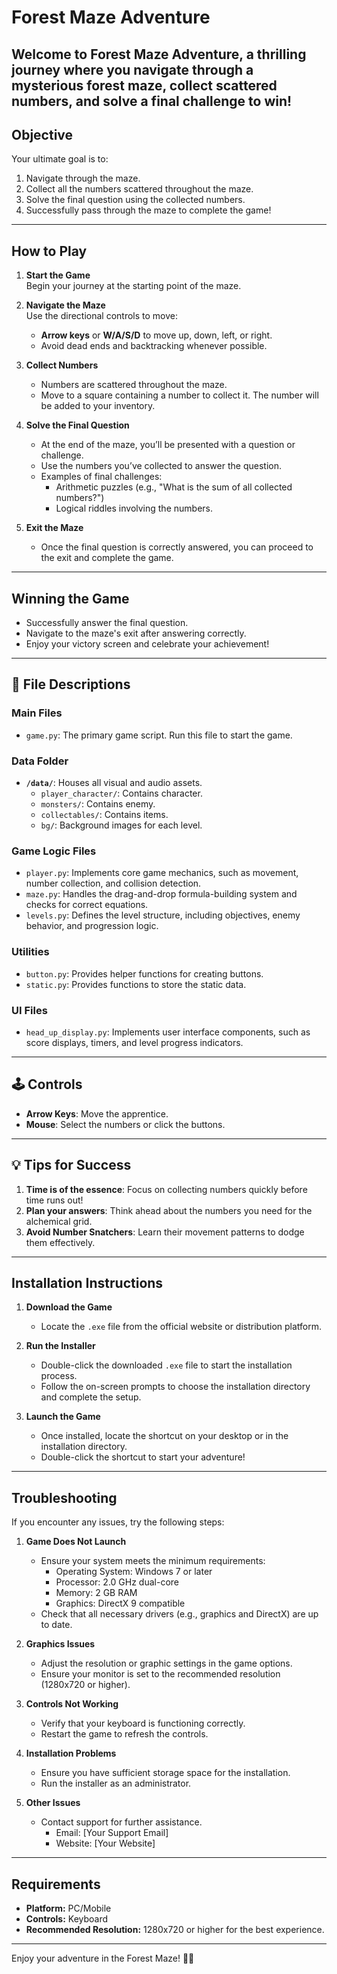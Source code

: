 
# **Forest Maze Adventure**

Welcome to **Forest Maze Adventure**, a thrilling journey where you navigate through a mysterious forest maze, collect scattered numbers, and solve a final challenge to win!
---

## **Objective**

Your ultimate goal is to:  
1. Navigate through the maze.  
2. Collect all the numbers scattered throughout the maze.  
3. Solve the final question using the collected numbers.  
4. Successfully pass through the maze to complete the game!

---

## **How to Play**

1. **Start the Game**  
   Begin your journey at the starting point of the maze.

2. **Navigate the Maze**  
   Use the directional controls to move:
   - **Arrow keys** or **W/A/S/D** to move up, down, left, or right.
   - Avoid dead ends and backtracking whenever possible.

3. **Collect Numbers**  
   - Numbers are scattered throughout the maze.
   - Move to a square containing a number to collect it. The number will be added to your inventory.

4. **Solve the Final Question**  
   - At the end of the maze, you’ll be presented with a question or challenge.  
   - Use the numbers you’ve collected to answer the question.
   - Examples of final challenges:
     - Arithmetic puzzles (e.g., "What is the sum of all collected numbers?")
     - Logical riddles involving the numbers.

5. **Exit the Maze**  
   - Once the final question is correctly answered, you can proceed to the exit and complete the game.

---

## **Winning the Game**
- Successfully answer the final question.
- Navigate to the maze's exit after answering correctly.
- Enjoy your victory screen and celebrate your achievement!

---

## 📂 File Descriptions

### **Main Files**
- `game.py`: The primary game script. Run this file to start the game.

### **Data Folder**
- **`/data/`**: Houses all visual and audio assets.
  - `player_character/`: Contains character.
  - `monsters/`: Contains enemy.
  - `collectables/`: Contains items.
  - `bg/`: Background images for each level.

### **Game Logic Files**
- `player.py`: Implements core game mechanics, such as movement, number collection, and collision detection.
- `maze.py`: Handles the drag-and-drop formula-building system and checks for correct equations.
- `levels.py`: Defines the level structure, including objectives, enemy behavior, and progression logic.

### **Utilities**
- `button.py`: Provides helper functions for creating buttons.
- `static.py`: Provides functions to store the static data.

### **UI Files**
- `head_up_display.py`: Implements user interface components, such as score displays, timers, and level progress indicators.

---

## 🕹️ Controls

- **Arrow Keys**: Move the apprentice.
- **Mouse**: Select the numbers or click the buttons.

---

## 💡 Tips for Success

1. **Time is of the essence**: Focus on collecting numbers quickly before time runs out!
2. **Plan your answers**: Think ahead about the numbers you need for the alchemical grid.
3. **Avoid Number Snatchers**: Learn their movement patterns to dodge them effectively.

---

## **Installation Instructions**

1. **Download the Game**  
   - Locate the `.exe` file from the official website or distribution platform.
   
2. **Run the Installer**  
   - Double-click the downloaded `.exe` file to start the installation process.
   - Follow the on-screen prompts to choose the installation directory and complete the setup.

3. **Launch the Game**  
   - Once installed, locate the shortcut on your desktop or in the installation directory.
   - Double-click the shortcut to start your adventure!

---

## **Troubleshooting**

If you encounter any issues, try the following steps:

1. **Game Does Not Launch**  
   - Ensure your system meets the minimum requirements:
     - Operating System: Windows 7 or later
     - Processor: 2.0 GHz dual-core
     - Memory: 2 GB RAM
     - Graphics: DirectX 9 compatible
   - Check that all necessary drivers (e.g., graphics and DirectX) are up to date.

2. **Graphics Issues**  
   - Adjust the resolution or graphic settings in the game options.
   - Ensure your monitor is set to the recommended resolution (1280x720 or higher).

3. **Controls Not Working**  
   - Verify that your keyboard is functioning correctly.
   - Restart the game to refresh the controls.

4. **Installation Problems**  
   - Ensure you have sufficient storage space for the installation.
   - Run the installer as an administrator.

5. **Other Issues**  
   - Contact support for further assistance.
     - Email: [Your Support Email]  
     - Website: [Your Website]

---

## **Requirements**

- **Platform:** PC/Mobile  
- **Controls:** Keyboard
- **Recommended Resolution:** 1280x720 or higher for the best experience.

---

Enjoy your adventure in the Forest Maze! 🌲✨
